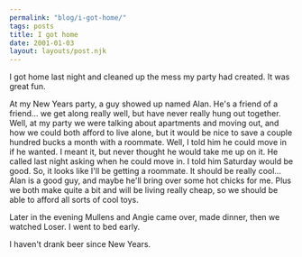 ```yaml
---
permalink: "blog/i-got-home/"
tags: posts
title: I got home
date: 2001-01-03
layout: layouts/post.njk
---
```


I got home last night and cleaned up the mess my party had created. It was great fun.

At my New Years party, a guy showed up named Alan. He's a friend of a friend... we get along really well, but have never really hung out together. Well, at my party we were talking about apartments and moving out, and how we could both afford to live alone, but it would be nice to save a couple hundred bucks a month with a roommate. Well, I told him he could move in if he wanted. I meant it, but never thought he would take me up on it. He called last night asking when he could move in. I told him Saturday would be good. So, it looks like I'll be getting a roommate. It should be really cool... Alan is a good guy, and maybe he'll bring over some hot chicks for me. Plus we both make quite a bit and will be living really cheap, so we should be able to afford all sorts of cool toys.

Later in the evening Mullens and Angie came over, made dinner, then we watched Loser. I went to bed early. 

I haven't drank beer since New Years.